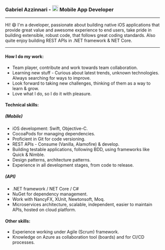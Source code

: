 ### Gabriel Azzinnari - <img src="https://encrypted-tbn0.gstatic.com/images?q=tbn%3AANd9GcR5QnSPr63mP3tzEuQbXFv5yDmqEk7CJ71OAg&usqp=CAU" alt="iOS" width="20" height="20"/> Mobile App Developer
<hr>

Hi! 😄 I'm a developer, passionate about building native iOS applications that provide great value and awesome experience to end users, take pride in building extensible, robust code, that follows great coding standards.
Also quite enjoy building REST APIs in .NET framework & NET Core.

<hr>

#### How I do my work:
- Team player, contribute and work towards team collaboration.
- Learning new stuff - Curious about latest trends, unknown technologies. Always searching for ways to improve.
- Look forward to taking new challenges, thinking of them as a way to learn & grow.
- Love what I do, so I do it with pleasure.

#### Technical skills:
##### (Mobile)
- iOS development: Swift, Objective-C.
- CocoaPods for managing dependencies.
- Proficient in Git for code versioning.
- REST APIs - Consume (Vanilla, Alamofire) & develop.
- Building testable applications, following BDD, using frameworks like Quick & Nimble.
- Design patterns, architecture patterns.
- Experience in all development stages, from code to release.
##### (API)
- .NET framework / NET Core / C#
- NuGet for dependency management.
- Work with NancyFX, XUnit, Newtonsoft, Moq.
- Microservices architecture, scalable, independent, easier to maintain APIs, hosted on cloud platform.

#### Other skills:
- Experience working under Agile (Scrum) framework.
- Knowledge on Azure as collaboration tool (boards) and for CI/CD processes.
